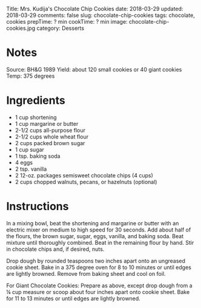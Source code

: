 Title: Mrs. Kudija's Chocolate Chip Cookies
date: 2018-03-29
updated: 2018-03-29
comments: false
slug: chocolate-chip-cookies
tags: chocolate, cookies
prepTime: ? min
cookTime: ? min
image: chocolate-chip-cookies.jpg
category: Desserts

# Notes
Source:  BH&G 1989
Yield: about 120 small cookies or 40 giant cookies
Temp: 375 degrees

# Ingredients
- 1 cup shortening
- 1 cup margarine or butter
- 2-1/2 cups all-purpose flour
- 2-1/2 cups whole wheat flour
- 2 cups packed brown sugar
- 1 cup sugar
- 1 tsp. baking soda
- 4 eggs
- 2 tsp. vanilla
- 2 12-oz. packages semisweet chocolate chips (4 cups)
- 2 cups chopped walnuts, pecans, or hazelnuts (optional)


# Instructions
In a mixing bowl, beat the shortening and margarine or butter with an electric mixer on medium to high speed for 30 seconds.  Add about half of the flours, the brown sugar, sugar, eggs, vanilla, and baking soda.  Beat mixture until thoroughly combined.  Beat in the remaining flour by hand.  Stir in chocolate chips and, if desired, nuts.

Drop dough by rounded teaspoons two inches apart onto an ungreased cookie sheet.  Bake in a 375 degree oven for 8 to 10 minutes or until edges are lightly browned.  Remove from baking sheet and cool on foil.  

For Giant Chocolate Cookies:  Prepare as above, except drop dough from a ¼ cup measure or scoop about four inches apart onto cookie sheet.  Bake for 11 to 13 minutes or until edges are lightly browned.
